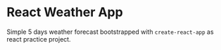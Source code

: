 # React Weather App

Simple 5 days weather forecast bootstrapped with `create-react-app` as react practice project.
